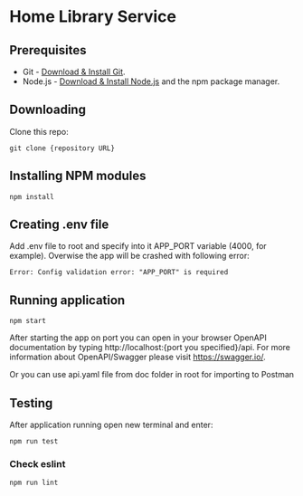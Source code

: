 # Home Library Service

## Prerequisites

- Git - [Download & Install Git](https://git-scm.com/downloads).
- Node.js - [Download & Install Node.js](https://nodejs.org/en/download/) and the npm package manager.

## Downloading

Clone this repo:

```
git clone {repository URL}
```

## Installing NPM modules

```
npm install
```

## Creating .env file

Add .env file to root and specify into it APP_PORT variable (4000, for example). Overwise the app will be crashed with following error:

```Error: Config validation error: "APP_PORT" is required```

## Running application

```
npm start
```

After starting the app on port you can open in your browser OpenAPI documentation by typing http://localhost:{port you specified}/api.
For more information about OpenAPI/Swagger please visit https://swagger.io/.

Or you can use api.yaml file from doc folder in root for importing to Postman

## Testing

After application running open new terminal and enter:

```
npm run test
```

### Check eslint

```
npm run lint
```
